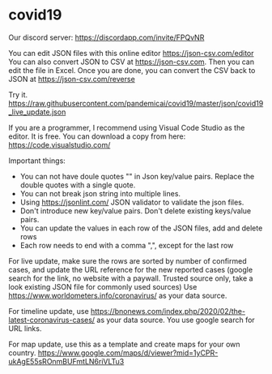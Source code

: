 # covid19

Our discord server:
https://discordapp.com/invite/FPQvNR

You can edit JSON files with this online editor https://json-csv.com/editor
You can also convert JSON to CSV at https://json-csv.com. Then you can edit the file in Excel. Once you are done, you can convert the CSV back to JSON at https://json-csv.com/reverse

Try it.  https://raw.githubusercontent.com/pandemicai/covid19/master/json/covid19_live_update.json

If you are a programmer, I recommend using Visual Code Studio as the editor. It is free. You can download a copy from here:
https://code.visualstudio.com/

Important things:
- You can not have doule quotes "" in Json key/value pairs. Replace the double quotes with a single quote.
- You can not break json string into multiple lines.
- Using https://jsonlint.com/ JSON validator to validate the json files.
- Don't introduce new key/value pairs. Don't delete existing keys/value pairs.
- You can update the values in each row of the JSON files, add and delete rows
- Each row needs to end with a comma ",", except for the last row

For live update, make sure the rows are sorted by number of confirmed cases, and update the URL reference for the new reported cases (google search for the link, no website with a paywall. Trusted source only, take a look existing JSON file for commonly used sources)
Use  https://www.worldometers.info/coronavirus/ as your data source.

For timeline update,  use https://bnonews.com/index.php/2020/02/the-latest-coronavirus-cases/ as your data source. You use google search for URL links.

For map update, use this as a template and create maps for your own country.
https://www.google.com/maps/d/viewer?mid=1yCPR-ukAgE55sROnmBUFmtLN6riVLTu3



